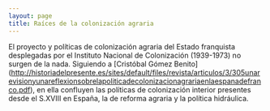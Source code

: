 ```yaml
---
layout: page
title: Raíces de la colonización agraria
---
```




El proyecto y políticas de colonización agraria del Estado
franquista desplegadas por el Instituto Nacional de Colonización (1939-1973) no
surgen de la nada. Siguiendo a [Cristóbal Gómez Benito] (http://historiadelpresente.es/sites/default/files/revista/articulos/3/305unarevisionyunareflexionsobrelapoliticadecolonizacionagrariaenlaespanadefranco.pdf),
en ella confluyen las políticas de colonización interior presentes desde el
S.XVIII en España, la de reforma agraria y la política hidráulica.  

